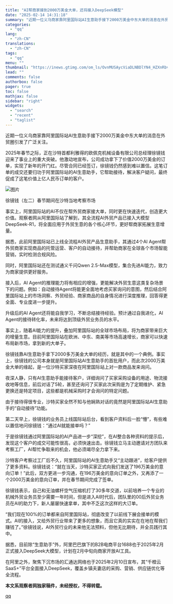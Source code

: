 ```yaml
---
title: "AI帮商家接到2000万美金大单，还将接入DeepSeek模型"
date: "2025-02-14 14:31:18"
summary: "近期一位义乌商家靠阿里国际站AI生意助手接下2000万美金中东大单的消息在外贸圈引发了广泛关注。 ..."
categories:
  - "qq"
lang:
  - "zh-CN"
translations:
  - "zh-CN"
tags:
  - "qq"
menu: ""
thumbnail: "https://inews.gtimg.com/om_ls/OvnMUSAycViaDLNBDlYN4_HZXnRbvsz1pvSuUG_m7ztqoAA_640360/0"
lead: ""
comments: false
authorbox: false
pager: true
toc: false
mathjax: false
sidebar: "right"
widgets:
  - "search"
  - "recent"
  - "taglist"
---
```


近期一位义乌商家靠阿里国际站AI生意助手接下2000万美金中东大单的消息在外贸圈引发了广泛关注。

2025年春节之际，正在沙特首都利雅得的欧佩克机械设备有限公司总经理徐镜钱迎来了事业上的重大突破。他激动地宣布，公司成功拿下了价值2000万美金的订单，实现了新年的开门红。尽管合同已经签订，徐镜钱仍然感到难以置信。这笔订单的成交还要归功于阿里国际站的AI生意助手，它帮助接待，解决客户疑问，最终促成了这笔价值上亿人民币订单的客户。

![图片](https://inews.gtimg.com/om_bt/OnNuGckIWmGyULZwx9HNoMeOt-TWLYJ4ctpaKvUVjAvtkAA/1000)

徐镜钱（左二）春节期间在沙特当地考察市场

事实上，阿里国际站的AI不仅在帮外贸商家接大单，同时更在快速迭代，创造更大价值。观察者网从阿里国际站了解到，其全流程AI外贸产品已接入大模型DeepSeek-R1，将全面应用于外贸生意的各个核心环节，更好帮商家拓展生意增量。

据悉，此前阿里国际站已上线全流程AI外贸产品生意助手，其通过4个AI Agent帮外贸商家实现商品的托管运营、客户的自动接待，并帮助商家在全球各个市场智能营销，实时检测合规风险。

同时，阿里国际站还在测试通义千问Qwen 2.5-Max模型，集合先进AI能力，致力为商家提供更好服务。

接入后，AI Agent的推理能力将有相应的增强，更能解决外贸生意这类复杂场景下的问题。例如：自动接待Agent将能更全面地考虑买家询问的意图，然后结合阿里国际站上的市场洞察、外贸经验、商家商品的自身情况进行深度推理，回答得更全面、专业度进一步提升。

升级后的AI Agent还将能自我学习，不断总结接待经验。预计通过自我进化，AI Agent的接待转化率，未来将达到顶级外贸业务员的水平。

事实上，随着AI能力的提升，叠加阿里国际站的全球市场布局，将为商家带来巨大的增量生意。目前阿里国际站在欧洲、中东、南美等市场高速增长，商家可以快速布局新市场，拿到新的大单子。

徐镜钱靠AI生意助手拿下2000多万美金大单的经历，就是其中的一个典例。事实上，徐镜钱的公司本身就是阿里国际站AI生意助手的首批用户，而此次2000万美金大单的缘起，是一位沙特买家深夜在阿里国际站上对一款商品发来询问。

夜深人静，只有AI生意助手能接待客户，详细询问了买家采购设备的用途、物流接收地等信息，前后对话了5轮，甚至还询问了买家此次采购是为了定期维护、紧急更换还是特定项目，这些都是机械采购时才会询问的特定问题。

由于接待得很专业，沙特买家全然不知与他娴熟对话的竟然是阿里国际站AI生意助手的“自动接待”功能。

第二天早上，徐镜钱的业务员上线国际站后台，看到客户资料后一脸“懵”，有些难以置信地问徐镜钱：“通过AI就能接单吗？”

于是徐镜钱通过阿里国际站的AI产品进一步“深挖”，在AI整合各种资料的提示后，发现这个客户的成交可能性很高，必须快速出击。徐镜钱立马主动邀请对方团队来考察工厂，AI帮忙争取来的机会，他必须竭尽全力拿下来。

沙特客户考察过工厂后不久，阿里国际站的AI生意助手又“主动跟进”，给客户提供了更多资料。徐镜钱说：“就在当天，沙特买家正式向我们发送了196万美金的意向订单！”此后，双方更进一步沟通，在196万美金的意向订单之外，又再添了一个2000万美金的意向订单，并在春节期间完成了签单。

徐镜钱表示，自己和无油螺杆空气压缩机打了30多年交道，以前培养一个专业的机械外贸业务员至少需要一年时间，但是进入AI时代后，团队里的00后外贸业务员在AI的助力下，新人屡屡快速拿单，其中不乏这次这样的大订单。

“我们现在100%的订单都来自阿里国际站，彻底改变了以前线下展会接单的模式。AI的接入，又给外贸行业带来了更多的想象，而且它真的实实在在地在帮我们赚钱了。”徐镜钱说，AI外贸行业的未来他无法预料，但他无比期待，并全员践行其中。

据悉，目前除“生意助手”外，阿里巴巴旗下的B2B电商平台1688也于2025年2月正式接入DeepSeek大模型，计划在2月中旬向商家开放AI工具。

在阿里之外，聚焦下沉市场的汇通达网络也于2025年2月10日宣布，其“千橙云SaaS+”平台全面接入DeepSeek，覆盖乡镇夫妻店的采购、营销、供应链优化等全流程。

**本文系观察者网独家稿件，未经授权，不得转载。**

[qq](https://new.qq.com/rain/a/20250214A04UIL00)
